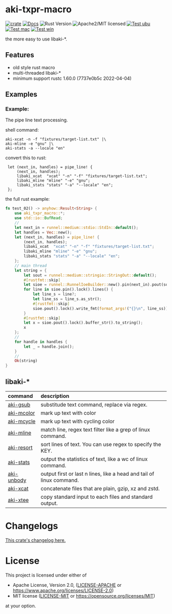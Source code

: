 # aki-txpr-macro

[![crate][crate-image]][crate-link]
[![Docs][docs-image]][docs-link]
![Rust Version][rustc-image]
![Apache2/MIT licensed][license-image]
[![Test ubu][test-ubuntu-image]][test-ubuntu-link]
[![Test mac][test-windows-image]][test-windows-link]
[![Test win][test-macos-image]][test-macos-link]

the more easy to use libaki-*.

## Features

- old style rust macro
- multi-threaded libaki-*
- minimum support rustc 1.60.0 (7737e0b5c 2022-04-04)

## Examples

### Example:

The pipe line text processing.

shell command:

```
aki-xcat -n -f "fixtures/target-list.txt" |\
aki-mline -e "gnu" |\
aki-stats -a --locale "en"
```

convert this to rust:

```
 let (next_in, handles) = pipe_line! {
     (next_in, handles);
     libaki_xcat  "xcat" "-n" "-f" "fixtures/target-list.txt";
     libaki_mline "mline" "-e" "gnu";
     libaki_stats "stats" "-a" "--locale" "en";
 };
```

the full rust example:

```rust
fn test_02() -> anyhow::Result<String> {
    use aki_txpr_macro::*;
    use std::io::BufRead;
    //
    let next_in = runnel::medium::stdio::StdIn::default();
    let handles = Vec::new();
    let (next_in, handles) = pipe_line! {
        (next_in, handles);
        libaki_xcat  "xcat" "-n" "-f" "fixtures/target-list.txt";
        libaki_mline "mline" "-e" "gnu";
        libaki_stats "stats" "-a" "--locale" "en";
    };
    // main thread
    let string = {
        let sout = runnel::medium::stringio::StringOut::default();
        #[rustfmt::skip]
        let sioe = runnel::RunnelIoeBuilder::new().pin(next_in).pout(sout).build();
        for line in sioe.pin().lock().lines() {
            let line_s = line?;
            let line_ss = line_s.as_str();
            #[rustfmt::skip]
            sioe.pout().lock().write_fmt(format_args!("{}\n", line_ss))?;
        }
        #[rustfmt::skip]
        let x = sioe.pout().lock().buffer_str().to_string();
        x
    };
    //
    for handle in handles {
        let _ = handle.join();
    }
    //
    Ok(string)
}
```


## libaki-*

| command | description |
|:--------|:------------|
| [aki-gsub]   | substitude text command, replace via regex. |
| [aki-mcolor] | mark up text with color |
| [aki-mcycle] | mark up text with cycling color |
| [aki-mline]  | match line, regex text filter like a grep of linux command. |
| [aki-resort] | sort lines of text. You can use regex to specify the KEY. |
| [aki-stats]  | output the statistics of text, like a wc of linux command. |
| [aki-unbody] | output first or last n lines, like a head and tail of linux command. |
| [aki-xcat]   | concatenate files that are plain, gzip, xz and zstd. |
| [aki-xtee]   | copy standard input to each files and standard output. |

[aki-gsub]:https://crates.io/crates/aki-gsub
[aki-mcolor]:https://crates.io/crates/aki-mcolor
[aki-mcycle]:https://crates.io/crates/aki-mcycle
[aki-mline]:https://crates.io/crates/aki-mline
[aki-resort]:https://crates.io/crates/aki-resort
[aki-stats]:https://crates.io/crates/aki-stats
[aki-unbody]:https://crates.io/crates/aki-unbody
[aki-xcat]:https://crates.io/crates/aki-xcat
[aki-xtee]:https://crates.io/crates/aki-xtee

# Changelogs

[This crate's changelog here.](https://github.com/aki-akaguma/aki-txpr-macro/blob/main/CHANGELOG.md)

# License

This project is licensed under either of

 * Apache License, Version 2.0, ([LICENSE-APACHE](LICENSE-APACHE) or
   https://www.apache.org/licenses/LICENSE-2.0)
 * MIT license ([LICENSE-MIT](LICENSE-MIT) or
   https://opensource.org/licenses/MIT)

at your option.

[//]: # (badges)

[crate-image]: https://img.shields.io/crates/v/aki-txpr-macro.svg
[crate-link]: https://crates.io/crates/aki-txpr-macro
[docs-image]: https://docs.rs/aki-txpr-macro/badge.svg
[docs-link]: https://docs.rs/aki-txpr-macro/
[rustc-image]: https://img.shields.io/badge/rustc-1.58+-blue.svg
[license-image]: https://img.shields.io/badge/license-Apache2.0/MIT-blue.svg
[test-ubuntu-image]: https://github.com/aki-akaguma/aki-txpr-macro/actions/workflows/test-ubuntu.yml/badge.svg
[test-ubuntu-link]: https://github.com/aki-akaguma/aki-txpr-macro/actions/workflows/test-ubuntu.yml
[test-macos-image]: https://github.com/aki-akaguma/aki-txpr-macro/actions/workflows/test-macos.yml/badge.svg
[test-macos-link]: https://github.com/aki-akaguma/aki-txpr-macro/actions/workflows/test-macos.yml
[test-windows-image]: https://github.com/aki-akaguma/aki-txpr-macro/actions/workflows/test-windows.yml/badge.svg
[test-windows-link]: https://github.com/aki-akaguma/aki-txpr-macro/actions/workflows/test-windows.yml
